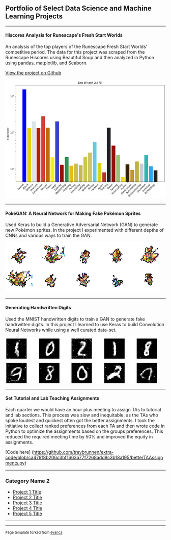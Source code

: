 ## Portfolio of Select Data Science and Machine Learning Projects

---

#### Hiscores Analysis for Runescape's Fresh Start Worlds

An analysis of the top players of the Runescape Fresh Start Worlds' competitive period. The data for this project was scraped from the Runescape Hiscores using Beautiful Soup and then analyzed in Python using pandas, matplotlib, and Seaborn.

[View the project on Github](https://github.com/trevbrunnen/RunescapeFSW)

<img src="images/Rank2475Exp_RS3_FSW.png?raw=true"/>

---
#### PokéGAN: A Neural Network for Making Fake Pokémon Sprites
Used Keras to build a Generative Adversarial Network (GAN) to generate new Pokémon sprites. In the project I experimented with different depths of CNNs and various ways to train the GAN.

<img src="images/ExampleSprites.png?raw=true"/>

---

#### Generating Handwritten Digits

Used the MNIST handwritten digits to train a GAN to generate fake handrwitten digits. In this project I learned to use Keras to build Convolution Neural Networks while using a well curated data-set.

<img src="images/ExampleDigits.png?raw=true"/>

---

#### Set Tutorial and Lab Teaching Assignments

Each quarter we would have an hour plus meeting to assign TAs to tutorial and lab sections. This process was slow and inequitable, as the TAs who spoke loudest and quickest often got the better assignments. I took the initiative to collect ranked preferences from each TA and then wrote code in Python to optimize the assignments based on the groups preferences. This reduced the required meeting time by 50% and improved the equity in assignments.

[Code here] (https://github.com/trevbrunnen/extra-code/blob/ca479f8b206c3bf1663a77f7268add8c3b18a195/betterTAAssignments.py)

---

### Category Name 2

- [Project 1 Title](http://example.com/)
- [Project 2 Title](http://example.com/)
- [Project 3 Title](http://example.com/)
- [Project 4 Title](http://example.com/)
- [Project 5 Title](http://example.com/)

---




---
<p style="font-size:11px">Page template forked from <a href="https://github.com/evanca/quick-portfolio">evanca</a></p>
<!-- Remove above link if you don't want to attibute -->
